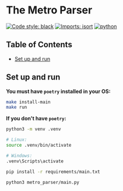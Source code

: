 # The Metro Parser
[![Code style: black](https://img.shields.io/badge/code%20style-black-000000.svg)](https://github.com/psf/black)
[![Imports: isort](https://img.shields.io/badge/%20imports-isort-%231674b1?style=flat&labelColor=ef8336)](https://pycqa.github.io/isort/)
[![python](https://img.shields.io/badge/Python-3.12-3776AB.svg?style=flat&logo=python&logoColor=white)](https://www.python.org)

## Table of Contents
- [Set up and run](#set-up-and-run)

## Set up and run
**You must have `poetry` installed in your OS:**
```bash
make install-main
make run
```

**If you don't have `poetry`:**
```bash
python3 -m venv .venv

# Linux:
source .venv/bin/activate

# Windows:
.venv\Scripts\activate

pip install -r requirements/main.txt

python3 metro_parser/main.py
```